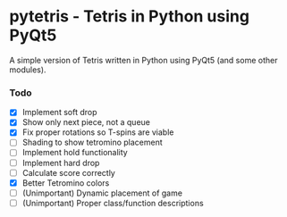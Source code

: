 # pytetris - Tetris in Python using PyQt5

A simple version of Tetris written in Python using PyQt5 (and some other
modules).

### Todo
- [x] Implement soft drop
- [x] Show only next piece, not a queue
- [x] Fix proper rotations so T-spins are viable
- [ ] Shading to show tetromino placement
- [ ] Implement hold functionality
- [ ] Implement hard drop
- [ ] Calculate score correctly
- [x] Better Tetromino colors
- [ ] (Unimportant) Dynamic placement of game
- [ ] (Unimportant) Proper class/function descriptions
